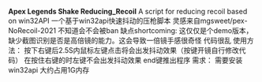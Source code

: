 **Apex Legends Shake Reducing_Recoil**
A script for reducing recoil based on win32API
一个基于win32api快速抖动的压枪脚本
灵感来自mgsweet/pex-NoRecoil-2021
不知道会不会被ban
缺点shortcoming:
    这仅仅是个demo版本，缺少截图识别是否是高倍镜的能力。这会导致一倍镜手感很奇怪
    代码很乱
使用方法：
    按下右键后2.5S内鼠标左键点击将会出发抖动效果（按键开镜自行修改代码）
    在按住右键的时左键不会出发抖动效果
    end键推出程序
需求：
    需要安装win32api
    大约占用1G内存
